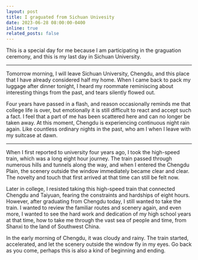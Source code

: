```yaml
---
layout: post
title: I graguated from Sichuan Univesity
date: 2023-06-28 08:00:00-0400
inline: true
related_posts: false
---
```


This is a special day for me because I am participating in the graguation ceremony, and this is my last day in Sichuan University.

***

Tomorrow morning, I will leave Sichuan University, Chengdu, and this place that I have already considered half my home. When I came back to pack my luggage after dinner tonight, I heard my roommate reminiscing about interesting things from the past, and tears silently flowed out. 

Four years have passed in a flash, and reason occasionally reminds me that college life is over, but emotionally it is still difficult to react and accept such a fact. I feel that a part of me has been scattered here and can no longer be taken away. At this moment, Chengdu is experiencing continuous night rain again. Like countless ordinary nights in the past, who am I when I leave with my suitcase at dawn.


***

When I first reported to university four years ago, I took the high-speed train, which was a long eight hour journey. The train passed through numerous hills and tunnels along the way, and when I entered the Chengdu Plain, the scenery outside the window immediately became clear and clear. The novelty and touch that first arrived at that time can still be felt now.

Later in college, I resisted taking this high-speed train that connected Chengdu and Taiyuan, fearing the constraints and hardships of eight hours. However, after graduating from Chengdu today, I still wanted to take the train. I wanted to review the familiar routes and scenery again, and even more, I wanted to see the hard work and dedication of my high school years at that time, how to take me through the vast sea of people and time, from Shanxi to the land of Southwest China.

In the early morning of Chengdu, it was cloudy and rainy. The train started, accelerated, and let the scenery outside the window fly in my eyes. Go back as you come, perhaps this is also a kind of beginning and ending.
